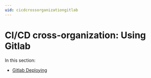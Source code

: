 ```yaml
---
uid: cicdcrossorganizationgitlab
---
```


# CI/CD cross-organization: Using Gitlab

In this section:

- [Gitlab Deploying](xref:Deploying_Automation_scripts_from_a_GitLab_repository)
